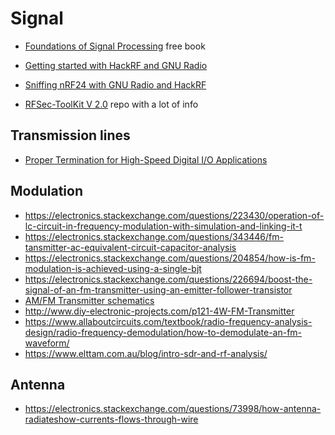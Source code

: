 # Signal

 - [Foundations of Signal Processing](http://www.fourierandwavelets.org/) free book

 - [Getting started with HackRF and GNU Radio](https://github.com/mossmann/hackrf/wiki/Getting-Started-with-HackRF-and-GNU-Radio)
 - [Sniffing nRF24 with GNU Radio and HackRF](https://wiki.bitcraze.io/misc:hacks:hackrf)
 - [RFSec-ToolKit V 2.0](https://github.com/cn0xroot/RFSec-ToolKit) repo with a lot of info
## Transmission lines

 - [Proper Termination for High-Speed Digital I/O Applications](http://www.ni.com/white-paper/3854/en/)

## Modulation

 - https://electronics.stackexchange.com/questions/223430/operation-of-lc-circuit-in-frequency-modulation-with-simulation-and-linking-it-t
 - https://electronics.stackexchange.com/questions/343446/fm-tansmitter-ac-equivalent-circuit-capacitor-analysis
 - https://electronics.stackexchange.com/questions/204854/how-is-fm-modulation-is-achieved-using-a-single-bjt
 - https://electronics.stackexchange.com/questions/226694/boost-the-signal-of-an-fm-transmitter-using-an-emitter-follower-transistor
 - [AM/FM Transmitter schematics](http://darkliferadio.proboards.com/thread/15)
 - http://www.diy-electronic-projects.com/p121-4W-FM-Transmitter
 - https://www.allaboutcircuits.com/textbook/radio-frequency-analysis-design/radio-frequency-demodulation/how-to-demodulate-an-fm-waveform/
 - https://www.elttam.com.au/blog/intro-sdr-and-rf-analysis/ 

## Antenna

 - https://electronics.stackexchange.com/questions/73998/how-antenna-radiateshow-currents-flows-through-wire
